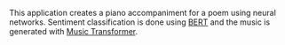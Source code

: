This application creates a piano accompaniment for a poem using neural networks. Sentiment classification is done using [BERT](https://arxiv.org/abs/1810.04805) and the music is generated with [Music Transformer](https://arxiv.org/abs/1809.04281).
